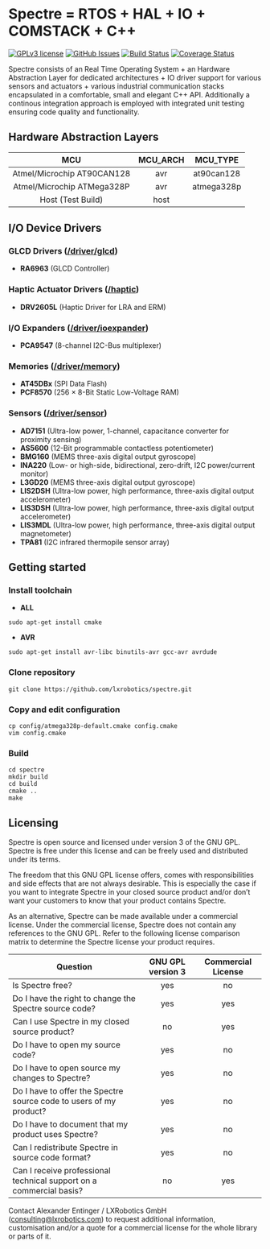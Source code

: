 Spectre = RTOS + HAL + IO + COMSTACK + C++
==========================================
[![GPLv3 license](https://img.shields.io/badge/License-GPLv3-blue.svg)](https://github.com/lxrobotics/spectre/blob/master/LICENSE)
[![GitHub Issues](https://img.shields.io/github/issues/lxrobotics/spectre.svg)](https://github.com/lxrobotics/spectre/issues)
[![Build Status](https://travis-ci.org/lxrobotics/spectre.svg?branch=master)](https://travis-ci.org/lxrobotics/spectre)
[![Coverage Status](https://coveralls.io/repos/github/lxrobotics/spectre/badge.svg?branch=master)](https://coveralls.io/github/lxrobotics/spectre?branch=master)

Spectre consists of an Real Time Operating System + an Hardware Abstraction Layer for dedicated architectures + IO driver support for various sensors and actuators + various industrial communication stacks encapsulated in a comfortable, small and elegant C++ API. Additionally a continous integration approach is employed with integrated unit testing ensuring code quality and functionality.

## Hardware Abstraction Layers
| MCU                          | MCU_ARCH              | MCU_TYPE          |
|:----------------------------:|:---------------------:|:-----------------:|
| Atmel/Microchip AT90CAN128   | avr                   | at90can128        |
| Atmel/Microchip ATMega328P   | avr                   | atmega328p        |
| Host (Test Build)            | host                  |                   |


## I/O Device Drivers
### GLCD Drivers ([/driver/glcd](https://github.com/lxrobotics/spectre/tree/master/include/spectre/driver/glcd))
* **RA6963** (GLCD Controller)

### Haptic Actuator Drivers ([/haptic](https://github.com/lxrobotics/spectre/tree/master/include/spectre/driver/haptic))

* **DRV2605L** (Haptic Driver for LRA and ERM)

### I/O Expanders ([/driver/ioexpander](https://github.com/lxrobotics/spectre/tree/master/include/spectre/driver/ioexpander))

* **PCA9547** (8-channel I2C-Bus multiplexer)

### Memories ([/driver/memory](https://github.com/lxrobotics/spectre/tree/master/include/spectre/driver/memory))

* **AT45DBx** (SPI Data Flash)
* **PCF8570** (256 × 8-Bit Static Low-Voltage RAM)

### Sensors ([/driver/sensor](https://github.com/lxrobotics/spectre/tree/master/include/spectre/driver/sensor))
* **AD7151** (Ultra-low power, 1-channel, capacitance converter for proximity sensing)
* **AS5600** (12-Bit programmable contactless potentiometer)
* **BMG160** (MEMS three-axis digital output gyroscope)
* **INA220** (Low- or high-side, bidirectional, zero-drift, I2C power/current monitor)
* **L3GD20** (MEMS three-axis digital output gyroscope)
* **LIS2DSH** (Ultra-low power, high performance, three-axis digital output accelerometer)
* **LIS3DSH** (Ultra-low power, high performance, three-axis digital output accelerometer)
* **LIS3MDL** (Ultra-low power, high performance, three-axis digital output magnetometer)
* **TPA81** (I2C infrared thermopile sensor array)

## Getting started
### Install toolchain
* **ALL**
```
sudo apt-get install cmake
```
* **AVR**
```
sudo apt-get install avr-libc binutils-avr gcc-avr avrdude
```

### Clone repository
```
git clone https://github.com/lxrobotics/spectre.git
```

### Copy and edit configuration
```
cp config/atmega328p-default.cmake config.cmake
vim config.cmake
```

### Build
```
cd spectre
mkdir build
cd build
cmake ..
make
```

## Licensing

Spectre is open source and licensed under version 3 of the GNU GPL. Spectre is free under this license and can be freely used and distributed under its terms.

The freedom that this GNU GPL license offers, comes with responsibilities and side effects that are not always desirable. This is especially the case if you want to integrate Spectre in your closed source product and/or don’t want your customers to know that your product contains Spectre.

As an alternative, Spectre can be made available under a commercial license. Under the commercial license, Spectre does not contain any references to the GNU GPL. Refer to the following license comparison matrix to determine the Spectre license your product requires.

| Question                                                            | GNU GPL version 3 | Commercial License |
| ------------------------------------------------------------------- |:-----------------:|:------------------:|
| Is Spectre free?                                                    | yes               | no                 |
| Do I have the right to change the Spectre source code?              | yes               | yes                |
| Can I use Spectre in my closed source product?                      | no                | yes                |
| Do I have to open my source code?                                   | yes               | no                 |
| Do I have to open source my changes to Spectre?                     | yes               | no                 |
| Do I have to offer the Spectre source code to users of my product?  | yes               | no                 |
| Do I have to document that my product uses Spectre?	              | yes               | no                 |
| Can I redistribute Spectre in source code format?                   | yes               | no                 |
| Can I receive professional technical support on a commercial basis? | no                | yes                |

Contact Alexander Entinger / LXRobotics GmbH ([consulting@lxrobotics.com](mailto:consulting@lxrobotics.com)) to request additional information, customisation and/or a quote for a commercial license for the whole library or parts of it.
